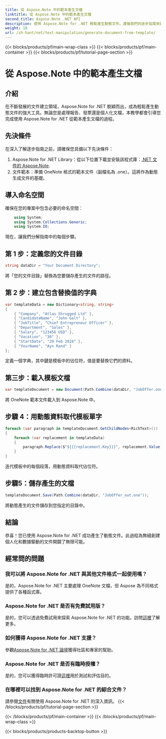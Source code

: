 ```yaml
---
title: 從 Aspose.Note 中的範本產生文檔
linktitle: 從 Aspose.Note 中的範本產生文檔
second_title: Aspose.Note .NET API
description: 使用 Aspose.Note for .NET 輕鬆產生動態文件。遵循我們的逐步指南來建立個人化和資料驅動的文件。
weight: 18
url: /zh-hant/net/text-manipulation/generate-document-from-template/
---
```


{{< blocks/products/pf/main-wrap-class >}}
{{< blocks/products/pf/main-container >}}
{{< blocks/products/pf/tutorial-page-section >}}

# 從 Aspose.Note 中的範本產生文檔

## 介紹
在不斷發展的文件建立領域，Aspose.Note for .NET 脫穎而出，成為輕鬆產生動態文件的強大工具。無論您是處理報告、發票還是個人化文檔，本教學都會引導您完成使用 Aspose.Note for .NET 從範本產生文檔的過程。
## 先決條件
在深入了解逐步指南之前，請確保您具備以下先決條件：
1.  Aspose.Note for .NET Library：從以下位置下載並安裝該程式庫：[.NET 文件的 Aspose.Note](https://reference.aspose.com/note/net/).
2. 文件範本：準備 OneNote 格式的範本文件（副檔名為 .one）。這將作為動態生成文件的基礎。
## 導入命名空間
確保在您的專案中包含必要的命名空間：
```csharp
    using System;
    using System.Collections.Generic;
    using System.IO;
```
現在，讓我們分解指南中的每個步驟。
## 第 1 步：定義您的文件目錄
```csharp
string dataDir = "Your Document Directory";
```
將「您的文件目錄」替換為您要儲存產生的文件的路徑。
## 第 2 步：建立包含替換值的字典
```csharp
var templateData = new Dictionary<string, string>
{
    { "Company", "Atlas Shrugged Ltd" },
    { "CandidateName", "John Galt" },
    { "JobTitle", "Chief Entrepreneur Officer" },
    { "Department", "Sales" },
    { "Salary", "123456 USD" },
    { "Vacation", "30" },
    { "StartDate", "29 Feb 2024" },
    { "YourName", "Ayn Rand" }
};
```
定義一個字典，其中鍵是模板中的佔位符，值是要替換它們的資料。

## 第三步：載入模板文檔
```csharp
var templateDocument = new Document(Path.Combine(dataDir, "JobOffer.one"));
```
將 OneNote 範本文件載入到 Aspose.Note 中。

## 步驟 4：用動態資料取代模板單字
```csharp
foreach (var paragraph in templateDocument.GetChildNodes<RichText>())
{
    foreach (var replacement in templateData)
    {
        paragraph.Replace($"${{{replacement.Key}}}", replacement.Value);
    }
}
```
迭代模板中的每個段落，用動態資料取代佔位符。

## 步驟5：儲存產生的文檔
```csharp
templateDocument.Save(Path.Combine(dataDir, "JobOffer_out.one"));
```
將動態產生的文件儲存到您指定的目錄中。

## 結論
恭喜！您已使用 Aspose.Note for .NET 成功產生了動態文件。此過程為無縫創建個人化和數據驅動的文件開闢了無限可能。

## 經常問的問題
### 我可以將 Aspose.Note for .NET 與其他文件格式一起使用嗎？
是的，Aspose.Note for .NET 主要處理 OneNote 文檔，但 Aspose 為不同格式提供了各種函式庫。
### Aspose.Note for .NET 是否有免費試用版？
是的，您可以透過免費試用來探索 Aspose.Note for .NET 的功能。訪問[這裡](https://releases.aspose.com/)了解更多。
### 如何獲得 Aspose.Note for .NET 支援？
參觀[Aspose.Note for .NET 論壇](https://forum.aspose.com/c/note/28)獲得社區和專家的幫助。
### Aspose.Note for .NET 是否有臨時授權？
是的，您可以獲得臨時許可證[這裡](https://purchase.aspose.com/temporary-license/)用於測試和評估目的。
### 在哪裡可以找到 Aspose.Note for .NET 的綜合文件？
請參閱[文件](https://reference.aspose.com/note/net/)有關使用 Aspose.Note for .NET 的深入資訊。
{{< /blocks/products/pf/tutorial-page-section >}}

{{< /blocks/products/pf/main-container >}}
{{< /blocks/products/pf/main-wrap-class >}}

{{< blocks/products/products-backtop-button >}}
